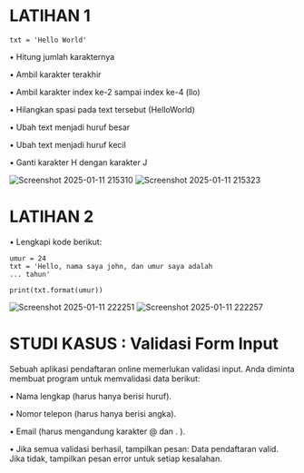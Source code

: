 # LATIHAN 1

    txt = 'Hello World'
  
• Hitung jumlah karakternya

• Ambil karakter terakhir

• Ambil karakter index ke-2 sampai index ke-4 (llo)

• Hilangkan spasi pada text tersebut (HelloWorld)

• Ubah text menjadi huruf besar

• Ubah text menjadi huruf kecil

• Ganti karakter H dengan karakter J

![Screenshot 2025-01-11 215310](https://github.com/user-attachments/assets/d5c13b0c-c4e7-4d16-8611-6b5d91b3872c)
![Screenshot 2025-01-11 215323](https://github.com/user-attachments/assets/7c4061c3-8076-4f1f-8965-cdd69043ff4a)

# LATIHAN 2
• Lengkapi kode berikut:

    umur = 24
    txt = 'Hello, nama saya john, dan umur saya adalah
    ... tahun'

    print(txt.format(umur))

![Screenshot 2025-01-11 222251](https://github.com/user-attachments/assets/b665f9c5-6758-4f0c-92f0-d4426994bc1f)
![Screenshot 2025-01-11 222257](https://github.com/user-attachments/assets/f95727bd-6c24-4710-abe1-b7dadda3ee41)

# STUDI KASUS : Validasi Form Input
Sebuah aplikasi pendaftaran online memerlukan validasi input. Anda
diminta membuat program untuk memvalidasi data berikut:

• Nama lengkap (harus hanya berisi huruf).

• Nomor telepon (harus hanya berisi angka).

• Email (harus mengandung karakter @ dan . ).

• Jika semua validasi berhasil, tampilkan pesan: Data pendaftaran
valid. Jika tidak, tampilkan pesan error untuk setiap kesalahan.
